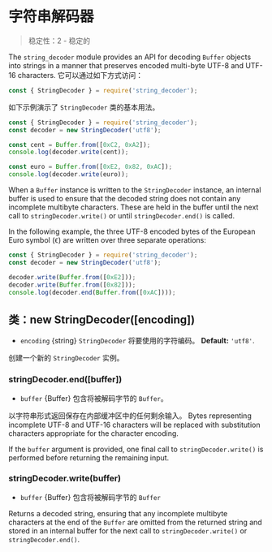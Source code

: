 # 字符串解码器

<!--introduced_in=v0.10.0-->

> 稳定性：2 - 稳定的

The `string_decoder` module provides an API for decoding `Buffer` objects into strings in a manner that preserves encoded multi-byte UTF-8 and UTF-16 characters. 它可以通过如下方式访问：

```js
const { StringDecoder } = require('string_decoder');
```

如下示例演示了 `StringDecoder` 类的基本用法。

```js
const { StringDecoder } = require('string_decoder');
const decoder = new StringDecoder('utf8');

const cent = Buffer.from([0xC2, 0xA2]);
console.log(decoder.write(cent));

const euro = Buffer.from([0xE2, 0x82, 0xAC]);
console.log(decoder.write(euro));
```

When a `Buffer` instance is written to the `StringDecoder` instance, an internal buffer is used to ensure that the decoded string does not contain any incomplete multibyte characters. These are held in the buffer until the next call to `stringDecoder.write()` or until `stringDecoder.end()` is called.

In the following example, the three UTF-8 encoded bytes of the European Euro symbol (`€`) are written over three separate operations:

```js
const { StringDecoder } = require('string_decoder');
const decoder = new StringDecoder('utf8');

decoder.write(Buffer.from([0xE2]));
decoder.write(Buffer.from([0x82]));
console.log(decoder.end(Buffer.from([0xAC])));
```

## 类：new StringDecoder([encoding])

<!-- YAML
added: v0.1.99
-->

* `encoding` {string} `StringDecoder` 将要使用的字符编码。 **Default:** `'utf8'`.

创建一个新的 `StringDecoder` 实例。

### stringDecoder.end([buffer])

<!-- YAML
added: v0.9.3
-->

* `buffer` {Buffer} 包含将被解码字节的 `Buffer`。

以字符串形式返回保存在内部缓冲区中的任何剩余输入。 Bytes representing incomplete UTF-8 and UTF-16 characters will be replaced with substitution characters appropriate for the character encoding.

If the `buffer` argument is provided, one final call to `stringDecoder.write()` is performed before returning the remaining input.

### stringDecoder.write(buffer)

<!-- YAML
added: v0.1.99
changes:

  - version: v8.0.0
    pr-url: https://github.com/nodejs/node/pull/9618
    description: Each invalid character is now replaced by a single replacement
                 character instead of one for each individual byte.
-->

* `buffer` {Buffer} 包含将被解码字节的 `Buffer`

Returns a decoded string, ensuring that any incomplete multibyte characters at the end of the `Buffer` are omitted from the returned string and stored in an internal buffer for the next call to `stringDecoder.write()` or `stringDecoder.end()`.